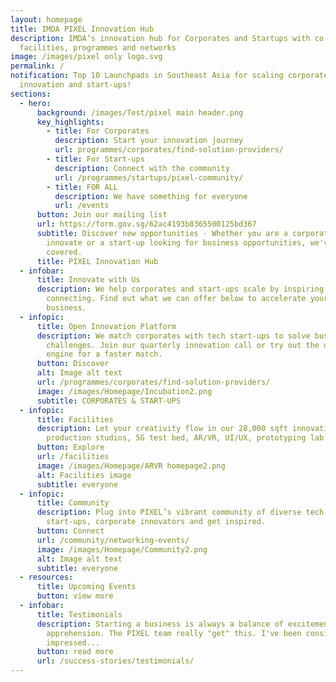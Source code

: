 ```yaml
---
layout: homepage
title: IMDA PIXEL Innovation Hub
description: IMDA’s innovation hub for Corporates and Startups with co-working
  facilities, programmes and networks
image: /images/pixel only logo.svg
permalink: /
notification: Top 10 Launchpads in Southeast Asia for scaling corporate
  innovation and start-ups!
sections:
  - hero:
      background: /images/Test/pixel main header.png
      key_highlights:
        - title: For Corporates
          description: Start your innovation journey
          url: programmes/corporates/find-solution-providers/
        - title: For Start-ups
          description: Connect with the community
          url: /programmes/startups/pixel-community/
        - title: FOR ALL
          description: We have something for everyone
          url: /events
      button: Join our mailing list
      url: https://form.gov.sg/62ac4193b8365500125bd367
      subtitle: Discover new opportunities - Whether you are a corporate looking to
        innovate or a start-up looking for business opportunities, we've got you
        covered.
      title: PIXEL Innovation Hub
  - infobar:
      title: Innovate with Us
      description: We help corporates and start-ups scale by inspiring, coaching and
        connecting. Find out what we can offer below to accelerate your
        business.
  - infopic:
      title: Open Innovation Platform
      description: We match corporates with tech start-ups to solve business
        challenges. Join our quarterly innovation call or try out the discovery
        engine for a faster match.
      button: Discover
      alt: Image alt text
      url: /programmes/corporates/find-solution-providers/
      image: /images/Homepage/Incubation2.png
      subtitle: CORPORATES & START-UPS
  - infopic:
      title: Facilities
      description: Let your creativity flow in our 28,000 sqft innovation space with
        production studios, 5G test bed, AR/VR, UI/UX, prototyping lab and more.
      button: Explore
      url: /facilities
      image: /images/Homepage/ARVR homepage2.png
      alt: Facilities image
      subtitle: everyone
  - infopic:
      title: Community
      description: Plug into PIXEL’s vibrant community of diverse tech experts,
        start-ups, corporate innovators and get inspired.
      button: Connect
      url: /community/networking-events/
      image: /images/Homepage/Community2.png
      alt: Image alt text
      subtitle: everyone
  - resources:
      title: Upcoming Events
      button: view more
  - infobar:
      title: Testimonials
      description: Starting a business is always a balance of excitement and
        apprehension. The PIXEL team really "get" this. I've been consistently
        impressed...
      button: read more
      url: /success-stories/testimonials/
---
```

